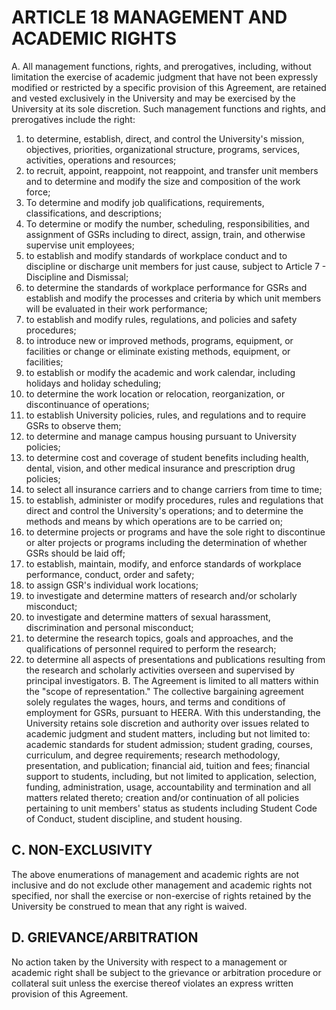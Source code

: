 # ARTICLE 18 MANAGEMENT AND ACADEMIC RIGHTS 

A. All management functions, rights, and prerogatives, including, without limitation the exercise of academic judgment that have not been expressly modified or restricted by a specific provision of this Agreement, are retained and vested exclusively in the University and may be exercised by the University at its sole discretion. Such management functions and rights, and prerogatives include the right:

1. to determine, establish, direct, and control the University's mission, objectives, priorities, organizational structure, programs, services, activities, operations and resources;
2. to recruit, appoint, reappoint, not reappoint, and transfer unit members and to determine and modify the size and composition of the work force;
3. To determine and modify job qualifications, requirements, classifications, and descriptions;
4. To determine or modify the number, scheduling, responsibilities, and assignment of GSRs including to direct, assign, train, and otherwise supervise unit employees;
5. to establish and modify standards of workplace conduct and to discipline or discharge unit members for just cause, subject to Article 7 - Discipline and Dismissal;
6. to determine the standards of workplace performance for GSRs and establish and modify the processes and criteria by which unit members will be evaluated in their work performance;
7. to establish and modify rules, regulations, and policies and safety procedures;
8. to introduce new or improved methods, programs, equipment, or facilities or change or eliminate existing methods, equipment, or facilities;
9. to establish or modify the academic and work calendar, including holidays and holiday scheduling;
10. to determine the work location or relocation, reorganization, or discontinuance of operations;
11. to establish University policies, rules, and regulations and to require GSRs to observe them;
12. to determine and manage campus housing pursuant to University policies;
13. to determine cost and coverage of student benefits including health, dental, vision, and other medical insurance and prescription drug policies;
14. to select all insurance carriers and to change carriers from time to time;
15. to establish, administer or modify procedures, rules and regulations that direct and control the University's operations; and to determine the methods and means by which operations are to be carried on;
16. to determine projects or programs and have the sole right to discontinue or alter projects or programs including the determination of whether GSRs should be laid off;
17. to establish, maintain, modify, and enforce standards of workplace performance, conduct, order and safety;
18. to assign GSR's individual work locations;
19. to investigate and determine matters of research and/or scholarly misconduct;
20. to investigate and determine matters of sexual harassment, discrimination and personal misconduct;
21. to determine the research topics, goals and approaches, and the qualifications of personnel required to perform the research;
22. to determine all aspects of presentations and publications resulting from the research and scholarly activities overseen and supervised by principal investigators.
B. The Agreement is limited to all matters within the "scope of representation." The collective bargaining agreement solely regulates the wages, hours, and terms and conditions of employment for GSRs, pursuant to HEERA. With this understanding, the University retains sole discretion and authority over issues related to academic judgment and student matters, including but not limited to: academic standards for student admission; student grading, courses, curriculum, and degree requirements; research methodology, presentation, and publication; financial aid, tuition and fees; financial support to students, including, but not limited to application, selection,
funding, administration, usage, accountability and termination and all matters related thereto; creation and/or continuation of all policies pertaining to unit members' status as students including Student Code of Conduct, student discipline, and student housing.

## C. NON-EXCLUSIVITY

The above enumerations of management and academic rights are not inclusive and do not exclude other management and academic rights not specified, nor shall the exercise or non-exercise of rights retained by the University be construed to mean that any right is waived.

## D. GRIEVANCE/ARBITRATION

No action taken by the University with respect to a management or academic right shall be subject to the grievance or arbitration procedure or collateral suit unless the exercise thereof violates an express written provision of this Agreement.


